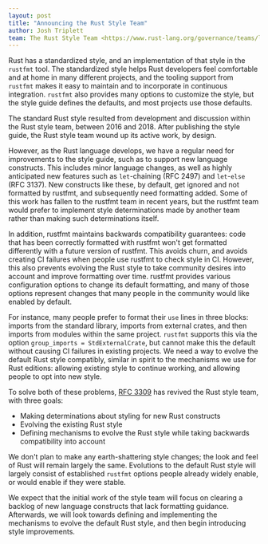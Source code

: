 ```yaml
---
layout: post
title: "Announcing the Rust Style Team"
author: Josh Triplett
team: The Rust Style Team <https://www.rust-lang.org/governance/teams/lang#Style team>
---
```


Rust has a standardized style, and an implementation of that style in the
`rustfmt` tool. The standardized style helps Rust developers feel comfortable
and at home in many different projects, and the tooling support from `rustfmt`
makes it easy to maintain and to incorporate in continuous integration.
`rustfmt` also provides many options to customize the style, but the style
guide defines the defaults, and most projects use those defaults.

The standard Rust style resulted from development and discussion within the
Rust style team, between 2016 and 2018. After publishing the style guide, the
Rust style team wound up its active work, by design.

However, as the Rust language develops, we have a regular need for improvements
to the style guide, such as to support new language constructs. This includes
minor language changes, as well as highly anticipated new features such as
`let`-chaining (RFC 2497) and `let`-`else` (RFC 3137). New constructs like
these, by default, get ignored and not formatted by rustfmt, and subsequently
need formatting added. Some of this work has fallen to the rustfmt team in
recent years, but the rustfmt team would prefer to implement style
determinations made by another team rather than making such determinations
itself.

In addition, rustfmt maintains backwards compatibility guarantees: code that
has been correctly formatted with rustfmt won't get formatted differently with
a future version of rustfmt. This avoids churn, and avoids creating CI failures
when people use rustfmt to check style in CI. However, this also prevents
evolving the Rust style to take community desires into account and improve
formatting over time. rustfmt provides various configuration options to change
its default formatting, and many of those options represent changes that many
people in the community would like enabled by default.

For instance, many people prefer to format their `use` lines in three blocks:
imports from the standard library, imports from external crates, and then
imports from modules within the same project. `rustfmt` supports this via the
option `group_imports = StdExternalCrate`, but cannot make this the default
without causing CI failures in existing projects. We need a way to evolve the
default Rust style compatibly, similar in spirit to the mechanisms we use for
Rust editions: allowing existing style to continue working, and allowing people
to opt into new style.

To solve both of these problems, [RFC
3309](https://rust-lang.github.io/rfcs/3309-style-team.html) has revived the
Rust style team, with three goals:

- Making determinations about styling for new Rust constructs
- Evolving the existing Rust style
- Defining mechanisms to evolve the Rust style while taking backwards
  compatibility into account

We don't plan to make any earth-shattering style changes; the look and feel of
Rust will remain largely the same. Evolutions to the default Rust style will
largely consist of established `rustfmt` options people already widely enable,
or would enable if they were stable.

We expect that the initial work of the style team will focus on clearing a
backlog of new language constructs that lack formatting guidance. Afterwards,
we will look towards defining and implementing the mechanisms to evolve the
default Rust style, and then begin introducing style improvements.
